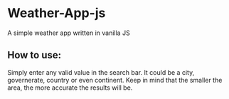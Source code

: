 # Weather-App-js
A simple weather app written in vanilla JS

## How to use:
Simply enter any valid value in the search bar. It could be a city, governerate, country or even continent.
Keep in mind that the smaller the area, the more accurate the results will be.